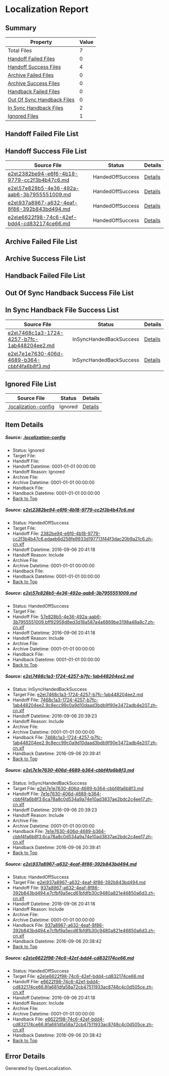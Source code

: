 # <a name='report-top'></a> Localization Report

## Summary
 Property | Value 
 -------- | ----- 
 Total Files | 7
[ Handoff Failed Files ](#handoff-failed-list)| 0
[ Handoff Success Files ](#handoff-success-list)| 4
[ Archive Failed Files ](#archive-failed-list)| 0
[ Archive Success Files ](#archive-success-list)| 0
[ Handback Failed Files ](#handback-failed-list)| 0
[ Out Of Sync Handback Files ](#outofsync-handback-success-list)| 0
[ In Sync Handback Files ](#insync-handback-success-list)| 2
[ Ignored Files ](#ignored-list)| 1

## <a name='handoff-failed-list'></a> Handoff Failed File List

## <a name='handoff-success-list'></a> Handoff Success File List
 Source File | Status | Details 
 ----------- | ------ | ------- 
 [e2e\2382be94-e6f6-4b18-9779-cc2f3b4b47c6.md](https://github.com/OpenLocalizationTestOrg/ol-test0/blob/e692b4b1ce7e784c2708c07d32f370a2d706e4f2/e2e/2382be94-e6f6-4b18-9779-cc2f3b4b47c6.md) | HandedOffSuccess | [Details](#2c57b4058fd4ea7352d811a26b9d2e449dbd32e81)
 [e2e\57e828b5-4e36-492a-aab6-3b7955551009.md](https://github.com/OpenLocalizationTestOrg/ol-test0/blob/e692b4b1ce7e784c2708c07d32f370a2d706e4f2/e2e/57e828b5-4e36-492a-aab6-3b7955551009.md) | HandedOffSuccess | [Details](#a64bbc6b11276dbd09962c86e181d0267d069f432)
 [e2e\937a8967-a632-4eaf-8f86-392b843bd494.md](https://github.com/OpenLocalizationTestOrg/ol-test0/blob/22d343637b7c5f22685850a0f9c7f11454c9b145/e2e/937a8967-a632-4eaf-8f86-392b843bd494.md) | HandedOffSuccess | [Details](#0590be9c3b2bb5bb2d9219d828fa560711c3e6eb5)
 [e2e\e6622f98-74c6-42ef-bdd4-cd832174ce66.md](https://github.com/OpenLocalizationTestOrg/ol-test0/blob/22d343637b7c5f22685850a0f9c7f11454c9b145/e2e/e6622f98-74c6-42ef-bdd4-cd832174ce66.md) | HandedOffSuccess | [Details](#d1c353893bbdc30094d164925ee4c6bfb9a7d65e6)

## <a name='archive-failed-list'></a> Archive Failed File List

## <a name='archive-success-list'></a> Archive Success File List

## <a name='handback-failed-list'></a> Handback Failed File List

## <a name='outofsync-handback-success-list'></a> Out Of Sync Handback Success File List

## <a name='insync-handback-success-list'></a> In Sync Handback File Success List
 Source File | Status | Details 
 ----------- | ------ | ------- 
 [e2e\7468c1a3-1724-4257-b7fc-1ab448204ee2.md](https://github.com/OpenLocalizationTestOrg/ol-test0/blob/0b4cfa61ded64ef5a3389207e86bd188be3411e6/e2e/7468c1a3-1724-4257-b7fc-1ab448204ee2.md) | InSyncHandedBackSuccess | [Details](#c830016f3ed1abcf8388d1d15f639ae17170bb843)
 [e2e\7e1e7630-406d-4689-b364-cbbf4fa6b8f3.md](https://github.com/OpenLocalizationTestOrg/ol-test0/blob/0b4cfa61ded64ef5a3389207e86bd188be3411e6/e2e/7e1e7630-406d-4689-b364-cbbf4fa6b8f3.md) | InSyncHandedBackSuccess | [Details](#cedf99908b02557e91376d7284271e60fc2b60774)

## <a name='ignored-list'></a> Ignored File List
 Source File | Status | Details 
 ----------- | ------ | ------- 
 [.localization-config](https://github.com/OpenLocalizationTestOrg/ol-test0/blob/e692b4b1ce7e784c2708c07d32f370a2d706e4f2/.localization-config) | Ignored | [Details](#3d4f252ac210baf56311d7e97dcc2db10974dbd20)

## Item Details
##### <a name='3d4f252ac210baf56311d7e97dcc2db10974dbd20'></a> Source: [.localization-config](https://github.com/OpenLocalizationTestOrg/ol-test0/blob/e692b4b1ce7e784c2708c07d32f370a2d706e4f2/.localization-config)
* Status: Ignored
* Target File: 
* Handoff File: 
* Handoff Datetime: 0001-01-01 00:00:00
* Handoff Reason: Ignored
* Archive File: 
* Archive Datetime: 0001-01-01 00:00:00
* Handback File: 
* Handback Datetime: 0001-01-01 00:00:00
* [Back to Top](#report-top)

##### <a name='2c57b4058fd4ea7352d811a26b9d2e449dbd32e81'></a> Source: [e2e\2382be94-e6f6-4b18-9779-cc2f3b4b47c6.md](https://github.com/OpenLocalizationTestOrg/ol-test0/blob/e692b4b1ce7e784c2708c07d32f370a2d706e4f2/e2e/2382be94-e6f6-4b18-9779-cc2f3b4b47c6.md)
* Status: HandedOffSuccess
* Target File: 
* Handoff File: [2382be94-e6f6-4b18-9779-cc2f3b4b47c6.edaeb6d258fe9933d197713f44f3dac20b9a21c6.zh-cn.xlf](https://github.com/OpenLocalizationTestOrg/ol-test0-handoff/blob/010946f064e24cc902b3523e90e7dd989fdb478e/ol-handoff/OpenLocalizationTestOrg/ol-test0-zhcn/ci/low/2382be94-e6f6-4b18-9779-cc2f3b4b47c6.edaeb6d258fe9933d197713f44f3dac20b9a21c6.zh-cn.xlf)
* Handoff Datetime: 2016-09-06 20:41:18
* Handoff Reason: Include
* Archive File: 
* Archive Datetime: 0001-01-01 00:00:00
* Handback File: 
* Handback Datetime: 0001-01-01 00:00:00
* [Back to Top](#report-top)

##### <a name='a64bbc6b11276dbd09962c86e181d0267d069f432'></a> Source: [e2e\57e828b5-4e36-492a-aab6-3b7955551009.md](https://github.com/OpenLocalizationTestOrg/ol-test0/blob/e692b4b1ce7e784c2708c07d32f370a2d706e4f2/e2e/57e828b5-4e36-492a-aab6-3b7955551009.md)
* Status: HandedOffSuccess
* Target File: 
* Handoff File: [57e828b5-4e36-492a-aab6-3b7955551009.bff92959d8ed3d18a587a4a6869be3198a48a8c7.zh-cn.xlf](https://github.com/OpenLocalizationTestOrg/ol-test0-handoff/blob/010946f064e24cc902b3523e90e7dd989fdb478e/ol-handoff/OpenLocalizationTestOrg/ol-test0-zhcn/ci/low/57e828b5-4e36-492a-aab6-3b7955551009.bff92959d8ed3d18a587a4a6869be3198a48a8c7.zh-cn.xlf)
* Handoff Datetime: 2016-09-06 20:41:18
* Handoff Reason: Include
* Archive File: 
* Archive Datetime: 0001-01-01 00:00:00
* Handback File: 
* Handback Datetime: 0001-01-01 00:00:00
* [Back to Top](#report-top)

##### <a name='c830016f3ed1abcf8388d1d15f639ae17170bb843'></a> Source: [e2e\7468c1a3-1724-4257-b7fc-1ab448204ee2.md](https://github.com/OpenLocalizationTestOrg/ol-test0/blob/0b4cfa61ded64ef5a3389207e86bd188be3411e6/e2e/7468c1a3-1724-4257-b7fc-1ab448204ee2.md)
* Status: InSyncHandedBackSuccess
* Target File: [e2e\7468c1a3-1724-4257-b7fc-1ab448204ee2.md](https://github.com/OpenLocalizationTestOrg/ol-test0-zhcn/blob/1fa710d757e5ea886129e4009dcb1b46e4d7a21c/e2e/7468c1a3-1724-4257-b7fc-1ab448204ee2.md)
* Handoff File: [7468c1a3-1724-4257-b7fc-1ab448204ee2.9c8ecc99c0a9d10daad3bdb9f90e3472adb4e207.zh-cn.xlf](https://github.com/OpenLocalizationTestOrg/ol-test0-handoff/blob/5e4d639da7a89ffab05bc9f122a3113b6d02e156/ol-handoff/OpenLocalizationTestOrg/ol-test0-zhcn/ci/ht/7468c1a3-1724-4257-b7fc-1ab448204ee2.9c8ecc99c0a9d10daad3bdb9f90e3472adb4e207.zh-cn.xlf)
* Handoff Datetime: 2016-09-06 20:39:23
* Handoff Reason: Include
* Archive File: 
* Archive Datetime: 0001-01-01 00:00:00
* Handback File: [7468c1a3-1724-4257-b7fc-1ab448204ee2.9c8ecc99c0a9d10daad3bdb9f90e3472adb4e207.zh-cn.xlf](https://github.com/OpenLocalizationTestOrg/ol-test0-handback/blob/e5ed0e359ac397a62a69889a70b46e312b26e4d4/ol-handback/OpenLocalizationTestOrg/ol-test0-zhcn/ci/ht/7468c1a3-1724-4257-b7fc-1ab448204ee2.9c8ecc99c0a9d10daad3bdb9f90e3472adb4e207.zh-cn.xlf)
* Handback Datetime: 2016-09-06 20:39:41
* [Back to Top](#report-top)

##### <a name='cedf99908b02557e91376d7284271e60fc2b60774'></a> Source: [e2e\7e1e7630-406d-4689-b364-cbbf4fa6b8f3.md](https://github.com/OpenLocalizationTestOrg/ol-test0/blob/0b4cfa61ded64ef5a3389207e86bd188be3411e6/e2e/7e1e7630-406d-4689-b364-cbbf4fa6b8f3.md)
* Status: InSyncHandedBackSuccess
* Target File: [e2e\7e1e7630-406d-4689-b364-cbbf4fa6b8f3.md](https://github.com/OpenLocalizationTestOrg/ol-test0-zhcn/blob/1fa710d757e5ea886129e4009dcb1b46e4d7a21c/e2e/7e1e7630-406d-4689-b364-cbbf4fa6b8f3.md)
* Handoff File: [7e1e7630-406d-4689-b364-cbbf4fa6b8f3.6ca78a8c0d534a9a74e10ad3837ae2bdc2c4ee17.zh-cn.xlf](https://github.com/OpenLocalizationTestOrg/ol-test0-handoff/blob/5e4d639da7a89ffab05bc9f122a3113b6d02e156/ol-handoff/OpenLocalizationTestOrg/ol-test0-zhcn/ci/ht/7e1e7630-406d-4689-b364-cbbf4fa6b8f3.6ca78a8c0d534a9a74e10ad3837ae2bdc2c4ee17.zh-cn.xlf)
* Handoff Datetime: 2016-09-06 20:39:23
* Handoff Reason: Include
* Archive File: 
* Archive Datetime: 0001-01-01 00:00:00
* Handback File: [7e1e7630-406d-4689-b364-cbbf4fa6b8f3.6ca78a8c0d534a9a74e10ad3837ae2bdc2c4ee17.zh-cn.xlf](https://github.com/OpenLocalizationTestOrg/ol-test0-handback/blob/e5ed0e359ac397a62a69889a70b46e312b26e4d4/ol-handback/OpenLocalizationTestOrg/ol-test0-zhcn/ci/ht/7e1e7630-406d-4689-b364-cbbf4fa6b8f3.6ca78a8c0d534a9a74e10ad3837ae2bdc2c4ee17.zh-cn.xlf)
* Handback Datetime: 2016-09-06 20:39:41
* [Back to Top](#report-top)

##### <a name='0590be9c3b2bb5bb2d9219d828fa560711c3e6eb5'></a> Source: [e2e\937a8967-a632-4eaf-8f86-392b843bd494.md](https://github.com/OpenLocalizationTestOrg/ol-test0/blob/22d343637b7c5f22685850a0f9c7f11454c9b145/e2e/937a8967-a632-4eaf-8f86-392b843bd494.md)
* Status: HandedOffSuccess
* Target File: [e2e\937a8967-a632-4eaf-8f86-392b843bd494.md](https://github.com/OpenLocalizationTestOrg/ol-test0-zhcn/blob/29e4082a35f828d82b9e8e54fac0966b0eef1b2a/e2e/937a8967-a632-4eaf-8f86-392b843bd494.md)
* Handoff File: [937a8967-a632-4eaf-8f86-392b843bd494.e7cfbf9a5ecd61bfdfb30c9480a821e46850a6d3.zh-cn.xlf](https://github.com/OpenLocalizationTestOrg/ol-test0-handoff/blob/010946f064e24cc902b3523e90e7dd989fdb478e/ol-handoff/OpenLocalizationTestOrg/ol-test0-zhcn/ci/low/937a8967-a632-4eaf-8f86-392b843bd494.e7cfbf9a5ecd61bfdfb30c9480a821e46850a6d3.zh-cn.xlf)
* Handoff Datetime: 2016-09-06 20:41:18
* Handoff Reason: Include
* Archive File: 
* Archive Datetime: 0001-01-01 00:00:00
* Handback File: [937a8967-a632-4eaf-8f86-392b843bd494.e7cfbf9a5ecd61bfdfb30c9480a821e46850a6d3.zh-cn.xlf](https://github.com/OpenLocalizationTestOrg/ol-test0-handback/blob/babfe89f3f43227677f2afe57b28da18c7cb296b/ol-handback/OpenLocalizationTestOrg/ol-test0-zhcn/ci/high/937a8967-a632-4eaf-8f86-392b843bd494.e7cfbf9a5ecd61bfdfb30c9480a821e46850a6d3.zh-cn.xlf)
* Handback Datetime: 2016-09-06 20:38:42
* [Back to Top](#report-top)

##### <a name='d1c353893bbdc30094d164925ee4c6bfb9a7d65e6'></a> Source: [e2e\e6622f98-74c6-42ef-bdd4-cd832174ce66.md](https://github.com/OpenLocalizationTestOrg/ol-test0/blob/22d343637b7c5f22685850a0f9c7f11454c9b145/e2e/e6622f98-74c6-42ef-bdd4-cd832174ce66.md)
* Status: HandedOffSuccess
* Target File: [e2e\e6622f98-74c6-42ef-bdd4-cd832174ce66.md](https://github.com/OpenLocalizationTestOrg/ol-test0-zhcn/blob/29e4082a35f828d82b9e8e54fac0966b0eef1b2a/e2e/e6622f98-74c6-42ef-bdd4-cd832174ce66.md)
* Handoff File: [e6622f98-74c6-42ef-bdd4-cd832174ce66.8fa681dfa58a72cb47511933ac8748c4c0d505ce.zh-cn.xlf](https://github.com/OpenLocalizationTestOrg/ol-test0-handoff/blob/010946f064e24cc902b3523e90e7dd989fdb478e/ol-handoff/OpenLocalizationTestOrg/ol-test0-zhcn/ci/low/e6622f98-74c6-42ef-bdd4-cd832174ce66.8fa681dfa58a72cb47511933ac8748c4c0d505ce.zh-cn.xlf)
* Handoff Datetime: 2016-09-06 20:41:18
* Handoff Reason: Include
* Archive File: 
* Archive Datetime: 0001-01-01 00:00:00
* Handback File: [e6622f98-74c6-42ef-bdd4-cd832174ce66.8fa681dfa58a72cb47511933ac8748c4c0d505ce.zh-cn.xlf](https://github.com/OpenLocalizationTestOrg/ol-test0-handback/blob/babfe89f3f43227677f2afe57b28da18c7cb296b/ol-handback/OpenLocalizationTestOrg/ol-test0-zhcn/ci/high/e6622f98-74c6-42ef-bdd4-cd832174ce66.8fa681dfa58a72cb47511933ac8748c4c0d505ce.zh-cn.xlf)
* Handback Datetime: 2016-09-06 20:38:42
* [Back to Top](#report-top)


## Error Details

Generated by OpenLocalization.
